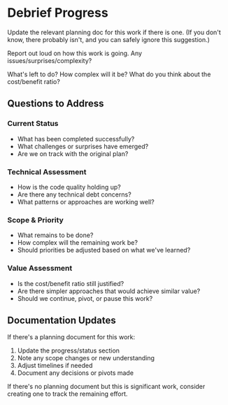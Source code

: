 # Debrief Progress

Update the relevant planning doc for this work if there is one. (If you don't know, there probably isn't, and you can safely ignore this suggestion.)

Report out loud on how this work is going. Any issues/surprises/complexity?

What's left to do? How complex will it be? What do you think about the cost/benefit ratio?

## Questions to Address

### Current Status
- What has been completed successfully?
- What challenges or surprises have emerged?
- Are we on track with the original plan?

### Technical Assessment
- How is the code quality holding up?
- Are there any technical debt concerns?
- What patterns or approaches are working well?

### Scope & Priority
- What remains to be done?
- How complex will the remaining work be?
- Should priorities be adjusted based on what we've learned?

### Value Assessment
- Is the cost/benefit ratio still justified?
- Are there simpler approaches that would achieve similar value?
- Should we continue, pivot, or pause this work?

## Documentation Updates

If there's a planning document for this work:
1. Update the progress/status section
2. Note any scope changes or new understanding
3. Adjust timelines if needed
4. Document any decisions or pivots made

If there's no planning document but this is significant work, consider creating one to track the remaining effort.